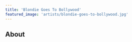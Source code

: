 ```yaml
---
title: 'Blondie Goes To Bollywood'
featured_image: 'artists/blondie-goes-to-bollywood.jpg'
---
```


## About


